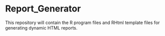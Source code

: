 Report_Generator
================

This repository will contain the R program files and RHtml template files for generating dynamic HTML reports.
